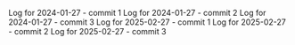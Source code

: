 Log for 2024-01-27 - commit 1
Log for 2024-01-27 - commit 2
Log for 2024-01-27 - commit 3
Log for 2025-02-27 - commit 1
Log for 2025-02-27 - commit 2
Log for 2025-02-27 - commit 3
